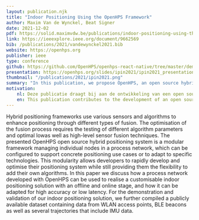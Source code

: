 ```yaml
---
layout: publication.njk
title: "Indoor Positioning Using the OpenHPS Framework"
author: Maxim Van de Wynckel, Beat Signer
date: 2021-12-02
pdf: https://solid.maximvdw.be/publications/indoor-positioning-using-the-openhps-framework.pdf
link: https://ieeexplore.ieee.org/document/9662569
bib: /publications/2021/vandewynckel2021.bib
website: https://openhps.org
publisher: ieee
type: conference
github: https://github.com/OpenHPS/openhps-react-native/tree/master/demo/demo_fingerprinting
presentation: https://openhps.org/slides/ipin2021/ipin2021_presentation.pdf
thumbnail: "/publications/2021/ipin2021.png"
summary: "In this publication, we propose OpenHPS, an open source hybrid positioning system. We demonstrate how OpenHPS can be used to create indoor positioning systems."
motivation:
    nl: Deze publicatie draagt bij aan de ontwikkeling van een open source hybride positioneringssysteem dat gebruikt kan worden om indoor positionering te realiseren.
    en: This publication contributes to the development of an open source hybrid positioning system that can be used to realise indoor positioning.
---
```

Hybrid positioning frameworks use various sensors
and algorithms to enhance positioning through different types
of fusion. The optimisation of the fusion process requires the
testing of different algorithm parameters and optimal lowas well as high-level sensor fusion techniques. The presented
OpenHPS open source hybrid positioning system is a modular
framework managing individual nodes in a process network,
which can be configured to support concrete positioning use
cases or to adapt to specific technologies. This modularity allows
developers to rapidly develop and optimise their positioning
system while still providing them the flexibility to add their
own algorithms. In this paper we discuss how a process network
developed with OpenHPS can be used to realise a customisable
indoor positioning solution with an offline and online stage, and
how it can be adapted for high accuracy or low latency. For the
demonstration and validation of our indoor positioning solution,
we further compiled a publicly available dataset containing data
from WLAN access points, BLE beacons as well as several
trajectories that include IMU data.